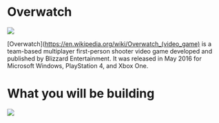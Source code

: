 # Overwatch

![](http://i.imgur.com/TzZdX4x.png?1)

[Overwatch](https://en.wikipedia.org/wiki/Overwatch_(video_game) is a team-based multiplayer first-person shooter video game developed and published by Blizzard Entertainment. It was released in May 2016 for Microsoft Windows, PlayStation 4, and Xbox One.

# What you will be building

[![](http://img.youtube.com/vi/Z3_K6sbW0NU/0.jpg)](https://www.youtube.com/watch?v=Z3_K6sbW0NU "Overwatch App Demo")

